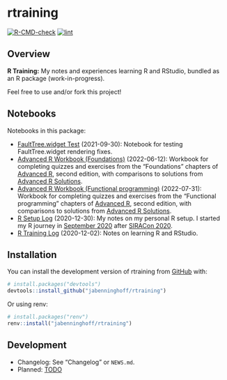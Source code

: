 
<!-- README.md is generated from README.Rmd. Please edit that file -->

# rtraining

<!-- badges: start -->

[![R-CMD-check](https://github.com/jabenninghoff/rtraining/workflows/R-CMD-check/badge.svg)](https://github.com/jabenninghoff/rtraining/actions)
[![lint](https://github.com/jabenninghoff/rtraining/workflows/lint/badge.svg)](https://github.com/jabenninghoff/rtraining/actions)
<!-- badges: end -->

## Overview

**R Training:** My notes and experiences learning R and RStudio, bundled
as an R package (work-in-progress).

Feel free to use and/or fork this project!

## Notebooks

Notebooks in this package:

-   [FaultTree.widget
    Test](https://jabenninghoff.github.io/rtraining/FaultTree.html)
    (2021-09-30): Notebook for testing FaultTree.widget rendering fixes.
-   [Advanced R Workbook
    (Foundations)](https://jabenninghoff.github.io/rtraining/advanced-r-1.html)
    (2022-06-12): Workbook for completing quizzes and exercises from the
    “Foundations” chapters of [Advanced
    R](https://adv-r.hadley.nz/index.html), second edition, with
    comparisons to solutions from [Advanced R
    Solutions](https://advanced-r-solutions.rbind.io).
-   [Advanced R Workbook (Functional
    programming)](https://jabenninghoff.github.io/rtraining/advanced-r-2.html)
    (2022-07-31): Workbook for completing quizzes and exercises from the
    “Functional programming” chapters of [Advanced
    R](https://adv-r.hadley.nz/index.html), second edition, with
    comparisons to solutions from [Advanced R
    Solutions](https://advanced-r-solutions.rbind.io).
-   [R Setup
    Log](https://jabenninghoff.github.io/rtraining/r-setup-log.html)
    (2020-12-30): My notes on my personal R setup. I started my R
    journey in [September
    2020](https://www.information-safety.org/2020/09/11/working-with-r/)
    after [SIRACon 2020](https://societyinforisk.org/event-3899786).
-   [R Training
    Log](https://jabenninghoff.github.io/rtraining/r-training-log.html)
    (2020-12-02): Notes on learning R and RStudio.

## Installation

You can install the development version of rtraining from
[GitHub](https://github.com/) with:

``` r
# install.packages("devtools")
devtools::install_github("jabenninghoff/rtraining")
```

Or using renv:

``` r
# install.packages("renv")
renv::install("jabenninghoff/rtraining")
```

## Development

-   Changelog: See “Changelog” or `NEWS.md`.
-   Planned: [TODO](TODO.md)

